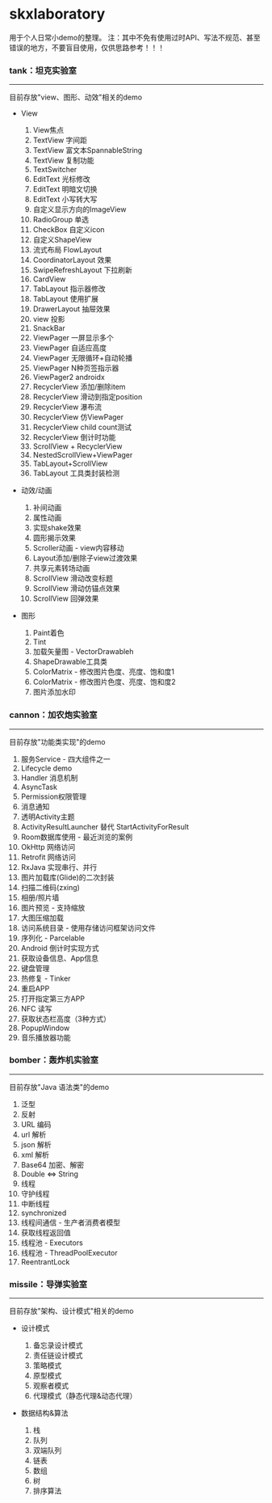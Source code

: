 # skxlaboratory

用于个人日常小demo的整理。
注：其中不免有使用过时API、写法不规范、甚至错误的地方，不要盲目使用，仅供思路参考！！！

###  tank：坦克实验室
___

目前存放"view、图形、动效"相关的demo
+ View
	1. View焦点
	2. TextView 字间距
	3. TextView 富文本SpannableString
	4. TextView 复制功能
	5. TextSwitcher
	6. EditText 光标修改
	7. EditText 明暗文切换
	8. EditText 小写转大写
	9. 自定义显示方向的ImageView
	10. RadioGroup 单选
	11. CheckBox 自定义icon
	12. 自定义ShapeView
	13. 流式布局 FlowLayout
	14. CoordinatorLayout 效果
	15. SwipeRefreshLayout 下拉刷新
	16. CardView
	17. TabLayout 指示器修改
	18. TabLayout 使用扩展
	19. DrawerLayout 抽屉效果
	20. view 投影
	21. SnackBar
	22. ViewPager 一屏显示多个
	23. ViewPager 自适应高度
	24. ViewPager 无限循环+自动轮播
	25. ViewPager N种页签指示器
	26. ViewPager2 androidx
	27. RecyclerView 添加/删除item
	28. RecyclerView 滑动到指定position
	29. RecyclerView 瀑布流
	30. RecyclerView 仿ViewPager
	31. RecyclerView child count测试
	32. RecyclerView 倒计时功能
	33. ScrollView + RecyclerView
	34. NestedScrollView+ViewPager
	35. TabLayout+ScrollView
	36. TabLayout 工具类封装检测
	
+ 动效/动画
	1. 补间动画
	2. 属性动画
	3. 实现shake效果
	4. 圆形揭示效果
	5. Scroller动画 - view内容移动
	6. Layout添加/删除子view过渡效果
	7. 共享元素转场动画
	8. ScrollView 滑动改变标题
	9. ScrollView 滑动仿锚点效果
	10. ScrollView 回弹效果

+ 图形
	1. Paint着色 
	2. Tint
	3. 加载矢量图 - VectorDrawableh
	4. ShapeDrawable工具类
	5. ColorMatrix - 修改图片色度、亮度、饱和度1
	6. ColorMatrix - 修改图片色度、亮度、饱和度2
	7. 图片添加水印
	
	

### cannon：加农炮实验室
_________

目前存放"功能类实现"的demo
1. 服务Service - 四大组件之一
2. Lifecycle demo
3. Handler 消息机制
4. AsyncTask
5. Permission权限管理
6. 消息通知
7. 透明Activity主题
8. ActivityResultLauncher 替代 StartActivityForResult
9. Room数据库使用 - 最近浏览的案例
10. OkHttp 网络访问
11. Retrofit 网络访问
12. RxJava 实现串行、并行
13. 图片加载库(Glide)的二次封装
14. 扫描二维码(zxing)
15. 相册/照片墙
16. 图片预览 - 支持缩放
17. 大图压缩加载
18. 访问系统目录 - 使用存储访问框架访问文件
19. 序列化 - Parcelable
20. Android 倒计时实现方式
21. 获取设备信息、App信息
22. 键盘管理
23. 热修复 - Tinker
24. 重启APP
25. 打开指定第三方APP
26. NFC 读写
27. 获取状态栏高度（3种方式）
28. PopupWindow
29. 音乐播放器功能


### bomber：轰炸机实验室
___

目前存放"Java 语法类"的demo

1. 泛型
2. 反射
3. URL 编码
4. url 解析
5. json 解析
6. xml 解析
7. Base64 加密、解密
8. Double <=> String
9. 线程
10. 守护线程
11. 中断线程
12. synchronized
13. 线程间通信 - 生产者消费者模型
14. 获取线程返回值
15. 线程池 - Executors
16. 线程池 - ThreadPoolExecutor
17. ReentrantLock


### missile：导弹实验室
-----
目前存放"架构、设计模式"相关的demo

+ 设计模式
	1. 备忘录设计模式
	2. 责任链设计模式
	3. 策略模式
	4. 原型模式
	5. 观察者模式
	6. 代理模式（静态代理&动态代理）
	
+ 数据结构&算法
	1. 栈
	2. 队列
	3. 双端队列
	4. 链表
	5. 数组
	6. 树
	7. 排序算法

